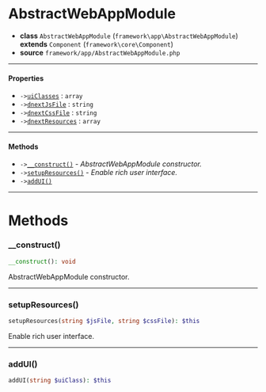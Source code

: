 # AbstractWebAppModule

- **class** `AbstractWebAppModule` (`framework\app\AbstractWebAppModule`) **extends** `Component` (`framework\core\Component`)
- **source** `framework/app/AbstractWebAppModule.php`

---

#### Properties

- `->`[`uiClasses`](#prop-uiclasses) : `array`
- `->`[`dnextJsFile`](#prop-dnextjsfile) : `string`
- `->`[`dnextCssFile`](#prop-dnextcssfile) : `string`
- `->`[`dnextResources`](#prop-dnextresources) : `array`

---

#### Methods

- `->`[`__construct()`](#method-__construct) - _AbstractWebAppModule constructor._
- `->`[`setupResources()`](#method-setupresources) - _Enable rich user interface._
- `->`[`addUI()`](#method-addui)

---
# Methods

<a name="method-__construct"></a>

### __construct()
```php
__construct(): void
```
AbstractWebAppModule constructor.

---

<a name="method-setupresources"></a>

### setupResources()
```php
setupResources(string $jsFile, string $cssFile): $this
```
Enable rich user interface.

---

<a name="method-addui"></a>

### addUI()
```php
addUI(string $uiClass): $this
```